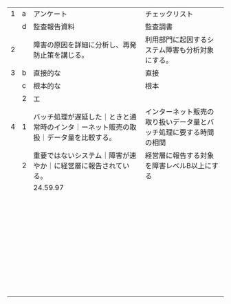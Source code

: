 |      |      |                                                              |                                                              |
| ---- | ---- | ------------------------------------------------------------ | ------------------------------------------------------------ |
| 1    | a    | アンケート                                                   | チェックリスト                                               |
|      | d    | 監査報告資料                                                 | 監査調書                                                     |
| 2    |      | 障害の原因を詳細に分析し、再発防止策を講じる。               | 利用部門に起因するシステム障害も分析対象にする。             |
| 3    | b    | 直接的な                                                     | 直接                                                         |
|      | c    | 根本的な                                                     | 根本                                                         |
|      | 2    | エ                                                           |                                                              |
| 4    | 1    | バッチ処理が遅延した｜ときと通常時のインタ｜ーネット販売の取扱｜データ量を比較する。 | インターネット販売の取り扱いデータ量とバッチ処理に要する時間の相関 |
|      | 2    | 重要ではないシステム｜障害が速やか｜に経営層に報告されている。 | 経営層に報告する対象を障害レベルB以上にする                  |
|      |      | 24.59.97                                                     |                                                              |
|      |      |                                                              |                                                              |
|      |      |                                                              |                                                              |
|      |      |                                                              |                                                              |
|      |      |                                                              |                                                              |
|      |      |                                                              |                                                              |
|      |      |                                                              |                                                              |
|      |      |                                                              |                                                              |
|      |      |                                                              |                                                              |
|      |      |                                                              |                                                              |
|      |      |                                                              |                                                              |
|      |      |                                                              |                                                              |
|      |      |                                                              |                                                              |
|      |      |                                                              |                                                              |
|      |      |                                                              |                                                              |
|      |      |                                                              |                                                              |
|      |      |                                                              |                                                              |
|      |      |                                                              |                                                              |
|      |      |                                                              |                                                              |
|      |      |                                                              |                                                              |
|      |      |                                                              |                                                              |
|      |      |                                                              |                                                              |
|      |      |                                                              |                                                              |
|      |      |                                                              |                                                              |
|      |      |                                                              |                                                              |
|      |      |                                                              |                                                              |
|      |      |                                                              |                                                              |
|      |      |                                                              |                                                              |
|      |      |                                                              |                                                              |
|      |      |                                                              |                                                              |
|      |      |                                                              |                                                              |
|      |      |                                                              |                                                              |
|      |      |                                                              |                                                              |
|      |      |                                                              |                                                              |
|      |      |                                                              |                                                              |
|      |      |                                                              |                                                              |
|      |      |                                                              |                                                              |
|      |      |                                                              |                                                              |
|      |      |                                                              |                                                              |
|      |      |                                                              |                                                              |
|      |      |                                                              |                                                              |

